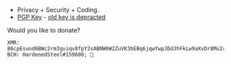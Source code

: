 - Privacy + Security + Coding.
- [PGP Key](https://raw.githubusercontent.com/HardenedSteel/HardenedSteel/main/pgp.md) - [old key is depracted](https://github.com/HardenedSteel/HardenedSteel/blob/main/newkey-announcement)

Would you like to donate?
```
XMR: 86cpEsund6BWc2rm3qviqv8fpY2sABNW6W2ZuVK3bEBq6jqwYwpJDdJhFkLw9aXvDr8Mu2rZcasNJfLRS1APdzEZ4CpPdDs
BCH: HardenedSteel#159686; 🚀
